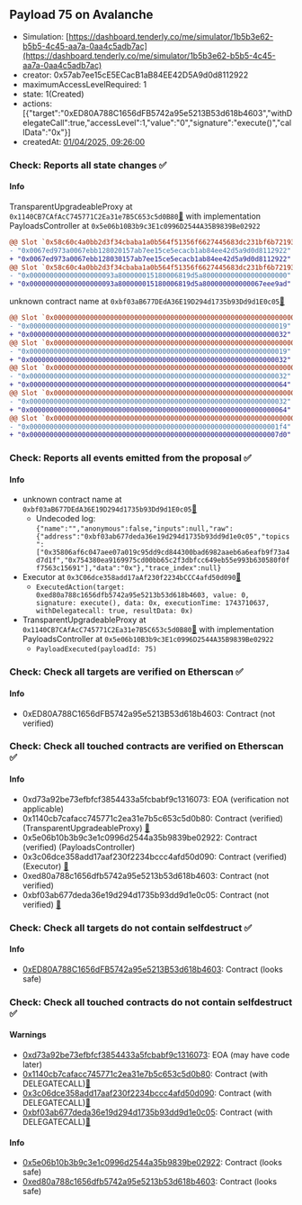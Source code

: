 ## Payload 75 on Avalanche

- Simulation: [https://dashboard.tenderly.co/me/simulator/1b5b3e62-b5b5-4c45-aa7a-0aa4c5adb7ac](https://dashboard.tenderly.co/me/simulator/1b5b3e62-b5b5-4c45-aa7a-0aa4c5adb7ac)
- creator: 0x57ab7ee15cE5ECacB1aB84EE42D5A9d0d8112922
- maximumAccessLevelRequired: 1
- state: 1(Created)
- actions: [{"target":"0xED80A788C1656dFB5742a95e5213B53d618b4603","withDelegateCall":true,"accessLevel":1,"value":"0","signature":"execute()","callData":"0x"}]
- createdAt: [01/04/2025, 09:26:00](https://snowtrace.io/tx/0x6d8feac3939123d08bc1294c88d9fdbd79c06fd4941b4e057c6d4143aa0e4d60)

### Check: Reports all state changes :white_check_mark:

#### Info


TransparentUpgradeableProxy at `0x1140CB7CAfAcC745771C2Ea31e7B5C653c5d0B80`[:ghost:](https://github.com/bgd-labs/aave-address-book "GovernanceV3Avalanche.PAYLOADS_CONTROLLER") with implementation PayloadsController at `0x5e06b10B3b9c3E1c0996D2544A35B9839Be02922`
```diff
@@ Slot `0x58c60c4a0bb2d3f34cbaba1a0b564f51356f6627445683dc231bf6b72193af3c` @@
- "0x0067ed973a0067ebb128020157ab7ee15ce5ecacb1ab84ee42d5a9d0d8112922"
+ "0x0067ed973a0067ebb128030157ab7ee15ce5ecacb1ab84ee42d5a9d0d8112922"
@@ Slot `0x58c60c4a0bb2d3f34cbaba1a0b564f51356f6627445683dc231bf6b72193af3d` @@
- "0x000000000000000000093a800000015180006819d5a800000000000000000000"
+ "0x000000000000000000093a800000015180006819d5a800000000000067eee9ad"
```

unknown contract name at `0xbf03aB677DEdA36E19D294d1735b93Dd9d1E0c05`[:ghost:](https://github.com/bgd-labs/aave-address-book "AaveV3Avalanche.RISK_STEWARD")
```diff
@@ Slot `0x0000000000000000000000000000000000000000000000000000000000000002` @@
- "0x0000000000000000000000000000000000000000000000000000000000000019"
+ "0x0000000000000000000000000000000000000000000000000000000000000032"
@@ Slot `0x0000000000000000000000000000000000000000000000000000000000000004` @@
- "0x0000000000000000000000000000000000000000000000000000000000000019"
+ "0x0000000000000000000000000000000000000000000000000000000000000032"
@@ Slot `0x000000000000000000000000000000000000000000000000000000000000000e` @@
- "0x0000000000000000000000000000000000000000000000000000000000000032"
+ "0x0000000000000000000000000000000000000000000000000000000000000064"
@@ Slot `0x0000000000000000000000000000000000000000000000000000000000000010` @@
- "0x0000000000000000000000000000000000000000000000000000000000000032"
+ "0x0000000000000000000000000000000000000000000000000000000000000064"
@@ Slot `0x0000000000000000000000000000000000000000000000000000000000000012` @@
- "0x00000000000000000000000000000000000000000000000000000000000001f4"
+ "0x00000000000000000000000000000000000000000000000000000000000007d0"
```


### Check: Reports all events emitted from the proposal :white_check_mark:

#### Info

- unknown contract name at `0xbf03aB677DEdA36E19D294d1735b93Dd9d1E0c05`[:ghost:](https://github.com/bgd-labs/aave-address-book "AaveV3Avalanche.RISK_STEWARD")
  - Undecoded log: `{"name":"","anonymous":false,"inputs":null,"raw":{"address":"0xbf03ab677deda36e19d294d1735b93dd9d1e0c05","topics":["0x35806af6c047aee07a019c95dd9cd844300bad6982aaeb6a6eafb9f73a4d7d1f","0x754380ea9169975cd00bb65c2f3dbfcc649eb55e993b630580f0ff7563c15691"],"data":"0x"},"trace_index":null}`
- Executor at `0x3C06dce358add17aAf230f2234bCCC4afd50d090`[:ghost:](https://github.com/bgd-labs/aave-address-book "AaveV2Avalanche.POOL_ADMIN, AaveV3Avalanche.ACL_ADMIN, GovernanceV3Avalanche.EXECUTOR_LVL_1")
  - `ExecutedAction(target: 0xed80a788c1656dfb5742a95e5213b53d618b4603, value: 0, signature: execute(), data: 0x, executionTime: 1743710637, withDelegatecall: true, resultData: 0x)`
- TransparentUpgradeableProxy at `0x1140CB7CAfAcC745771C2Ea31e7B5C653c5d0B80`[:ghost:](https://github.com/bgd-labs/aave-address-book "GovernanceV3Avalanche.PAYLOADS_CONTROLLER") with implementation PayloadsController at `0x5e06b10B3b9c3E1c0996D2544A35B9839Be02922`
  - `PayloadExecuted(payloadId: 75)`

### Check: Check all targets are verified on Etherscan :white_check_mark:

#### Info

- 0xED80A788C1656dFB5742a95e5213B53d618b4603: Contract (not verified) 

### Check: Check all touched contracts are verified on Etherscan :white_check_mark:

#### Info

- 0xd73a92be73efbfcf3854433a5fcbabf9c1316073: EOA (verification not applicable)
- 0x1140cb7cafacc745771c2ea31e7b5c653c5d0b80: Contract (verified) (TransparentUpgradeableProxy) [:ghost:](https://github.com/bgd-labs/aave-address-book "GovernanceV3Avalanche.PAYLOADS_CONTROLLER")
- 0x5e06b10b3b9c3e1c0996d2544a35b9839be02922: Contract (verified) (PayloadsController) 
- 0x3c06dce358add17aaf230f2234bccc4afd50d090: Contract (verified) (Executor) [:ghost:](https://github.com/bgd-labs/aave-address-book "AaveV2Avalanche.POOL_ADMIN, AaveV3Avalanche.ACL_ADMIN, GovernanceV3Avalanche.EXECUTOR_LVL_1")
- 0xed80a788c1656dfb5742a95e5213b53d618b4603: Contract (not verified) 
- 0xbf03ab677deda36e19d294d1735b93dd9d1e0c05: Contract (not verified) [:ghost:](https://github.com/bgd-labs/aave-address-book "AaveV3Avalanche.RISK_STEWARD")

### Check: Check all targets do not contain selfdestruct :white_check_mark:

#### Info

- [0xED80A788C1656dFB5742a95e5213B53d618b4603](https://snowtrace.io/address/0xED80A788C1656dFB5742a95e5213B53d618b4603): Contract (looks safe)

### Check: Check all touched contracts do not contain selfdestruct :white_check_mark:

#### Warnings

- [0xd73a92be73efbfcf3854433a5fcbabf9c1316073](https://snowtrace.io/address/0xd73a92be73efbfcf3854433a5fcbabf9c1316073): EOA (may have code later)
- [0x1140cb7cafacc745771c2ea31e7b5c653c5d0b80](https://snowtrace.io/address/0x1140cb7cafacc745771c2ea31e7b5c653c5d0b80): Contract (with DELEGATECALL)[:ghost:](https://github.com/bgd-labs/aave-address-book "GovernanceV3Avalanche.PAYLOADS_CONTROLLER")
- [0x3c06dce358add17aaf230f2234bccc4afd50d090](https://snowtrace.io/address/0x3c06dce358add17aaf230f2234bccc4afd50d090): Contract (with DELEGATECALL)[:ghost:](https://github.com/bgd-labs/aave-address-book "AaveV2Avalanche.POOL_ADMIN, AaveV3Avalanche.ACL_ADMIN, GovernanceV3Avalanche.EXECUTOR_LVL_1")
- [0xbf03ab677deda36e19d294d1735b93dd9d1e0c05](https://snowtrace.io/address/0xbf03ab677deda36e19d294d1735b93dd9d1e0c05): Contract (with DELEGATECALL)[:ghost:](https://github.com/bgd-labs/aave-address-book "AaveV3Avalanche.RISK_STEWARD")

#### Info

- [0x5e06b10b3b9c3e1c0996d2544a35b9839be02922](https://snowtrace.io/address/0x5e06b10b3b9c3e1c0996d2544a35b9839be02922): Contract (looks safe)
- [0xed80a788c1656dfb5742a95e5213b53d618b4603](https://snowtrace.io/address/0xed80a788c1656dfb5742a95e5213b53d618b4603): Contract (looks safe)

